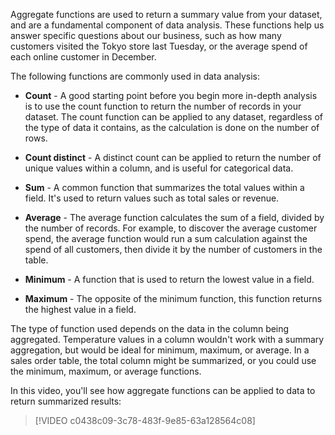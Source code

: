 Aggregate functions are used to return a summary value from your dataset, and are a fundamental component of data analysis. These functions help us answer specific questions about our business, such as how many customers visited the Tokyo store last Tuesday, or  the average spend of each online customer in December.

The following functions are commonly used in data analysis:

- **Count** - A good starting point before you begin more in-depth analysis is to use the count function to return the number of records in your dataset. The count function can be applied to any dataset, regardless of the type of data it contains, as the calculation is done on the number of rows. 

- **Count distinct** - A distinct count can be applied to return the number of unique values within a column, and is useful for categorical data.

- **Sum** - A common function that summarizes the total values within a field. It's used to return values such as total sales or revenue.

- **Average** - The average function calculates the sum of a field, divided by the number of records. For example, to discover the average customer spend, the average function would run a sum calculation against the spend of all customers, then divide it by the number of customers in the table.

- **Minimum** - A function that is used to return the lowest value in a field.

- **Maximum** - The opposite of the minimum function, this function returns the highest value in a field.

The type of function used depends on the data in the column being aggregated. Temperature values in a column wouldn't work with a summary aggregation, but would be ideal for minimum, maximum, or average. In a sales order table, the total column might be summarized, or you could use the minimum, maximum, or average functions.

In this video, you'll see how aggregate functions can be applied to data to return summarized results:

> [!VIDEO c0438c09-3c78-483f-9e85-63a128564c08]
